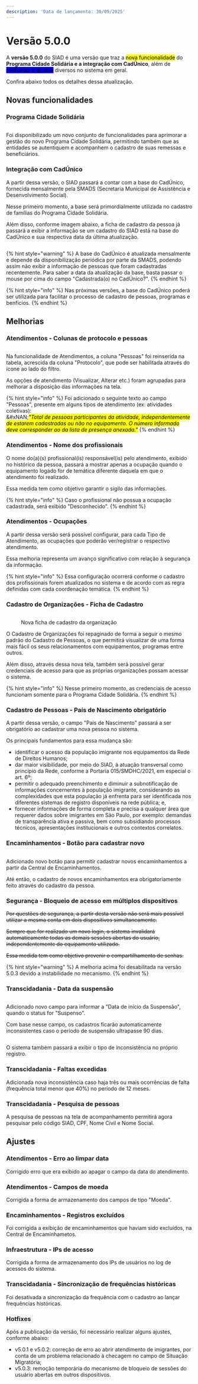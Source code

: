 ```yaml
---
description: 'Data de lançamento: 30/09/2025'
---
```


# Versão 5.0.0

A **versão 5.0.0** do SIAD é uma versão que traz a <mark style="background-color:yellow;">nova funcionalidade</mark> do **Programa Cidade Solidária e a integração com CadÚnico**, além de <mark style="background-color:blue;">melhorias e ajustes</mark> diversos no sistema em geral.

Confira abaixo todos os detalhes dessa atualização.

## Novas funcionalidades

### Programa Cidade Solidária

<figure><img src="../../.gitbook/assets/image (192).png" alt=""><figcaption></figcaption></figure>

Foi disponibilizado um novo conjunto de funcionalidades para aprimorar a gestão do novo Programa Cidade Solidária, permitindo também que as entidades se autentiquem e acompanhem o cadastro de suas remessas e beneficiários.

### Integração com CadÚnico

A partir dessa versão, o SIAD passará a contar com a base do CadÚnico, fornecida mensalmente pela SMADS (Secretaria Municipal de Assistência e Desenvolvimento Social).

Nesse primeiro momento, a base será primordialmente utilizada no cadastro de famílias do Programa Cidade Solidária.

Além disso, conforme imagem abaixo, a ficha de cadastro da pessoa já passará a exibir a informação se um cadastro do SIAD está na base do CadÚnico e sua respectiva data da última atualização.

<figure><img src="../../.gitbook/assets/image (1) (1) (1).png" alt=""><figcaption></figcaption></figure>

{% hint style="warning" %}
A base do CadÚnico é atualizada mensalmente e depende da disponibilização periódica por parte da SMADS, podendo assim não exibir a informação de pessoas que foram cadastradas recentemente. Para saber a data da atualização da base, basta passar o mouse por cima do campo "Cadastrada(o) no CadÚnico?".
{% endhint %}

{% hint style="info" %}
Nas próximas versões, a base do CadÚnico poderá ser utilizada para facilitar o processo de cadastro de pessoas, programas e benfícios.
{% endhint %}

## Melhorias

### Atendimentos - Colunas de protocolo e pessoas

<figure><img src="../../.gitbook/assets/image (2) (1) (1).png" alt=""><figcaption></figcaption></figure>

Na funcionalidade de Atendimentos, a coluna "Pessoas" foi reinserida na tabela, acrescida da coluna "Protocolo", que pode ser habilitada através do ícone ao lado do filtro.

As opções de atendimento (Visualizar, Alterar etc.) foram agrupadas para melhorar a disposição das informações na tela.

{% hint style="info" %}
Foi adicionado o seguinte texto ao campo "Pessoas", presente em alguns tipos de atendimento (ex: atividades coletivas):\
&#xNAN;_<mark style="color:$warning;">"Total de pessoas participantes da atividade, independentemente de estarem cadastradas ou não no equipamento. O número informado deve corresponder ao da lista de presença anexada."</mark>_
{% endhint %}

### Atendimentos - Nome dos profissionais

O nome do(a)(s) profissional(is) responsável(is) pelo atendimento, exibido no histórico da pessoa, passará a mostrar apenas a ocupação quando o equipamento logado for de temática diferente daquela em que o atendimento foi realizado.

Essa medida tem como objetivo garantir o sigilo das informações.

{% hint style="info" %}
Caso o profissional não possua a ocupação cadastrada, será exibido "Desconhecido".
{% endhint %}

### Atendimentos - Ocupações

A partir dessa versão será possível configurar, para cada Tipo de Atendimento, as ocupações que poderão ver/registrar o respectivo atendimento.

Essa melhoria representa um avanço significativo com relação à segurança da informação.

{% hint style="info" %}
Essa configuração ocorrerá conforme o cadastro dos profissionais forem atualizados no sistema e de acordo com as regra definidas com cada coordenação temática.
{% endhint %}

### Cadastro de Organizações - Ficha de Cadastro

<figure><img src="../../.gitbook/assets/image (1) (1) (1) (1).png" alt=""><figcaption><p>Nova ficha de cadastro da organização</p></figcaption></figure>

O Cadastro de Organizações foi repaginado de forma a seguir o mesmo padrão do Cadastro de Pessoas, o que permitirá visualizar de uma forma mais fácil os seus relacionamentos com equipamentos, programas entre outros.

Além disso, através dessa nova tela, também será possível gerar credenciais de acesso para que as próprias organizações possam acessar o sistema.

{% hint style="info" %}
Nesse primeiro momento, as credenciais de acesso funcionam somente para o Programa Cidade Solidária.
{% endhint %}

### Cadastro de Pessoas - País de Nascimento obrigatório

A partir dessa versão, o campo "País de Nascimento" passará a ser obrigatório ao cadastrar uma nova pessoa no sistema.

Os principais fundamentos para essa mudança são:

* identificar o acesso da população imigrante nos equipamentos da Rede de Direitos Humanos;
*  dar maior visibilidade, por meio do SIAD, à atuação transversal como princípio da Rede, conforme a Portaria 015/SMDHC/2021, em especial o art. 6º;
*  permitir o adequado preenchimento e diminuir a subnotificação de informações concernentes à população imigrante, considerando as complexidades que esta população já enfrenta para ser identificada nos diferentes sistemas de registro disponíveis na rede pública; e,
*  fornecer informações de forma completa e precisa a qualquer área que requerer dados sobre imigrantes em São Paulo, por exemplo: demandas de transparência ativa e passiva, bem como subsidiando processos técnicos, apresentações institucionais e outros contextos correlatos.

### Encaminhamentos - Botão para cadastrar novo

<figure><img src="../../.gitbook/assets/image (3) (1).png" alt=""><figcaption></figcaption></figure>

Adicionado novo botão para permitir cadastrar novos encaminhamentos a partir da Central de Encaminhamentos.

Até então, o cadastro de novos encaminhamentos era obrigatoriamente feito através do cadastro da pessoa.

### Segurança - Bloqueio de acesso em múltiplos dispositivos

~~Por questões de segurança, a partir desta versão não será mais possível utilizar a mesma conta em dois dispositivos simultaneamente.~~

~~Sempre que for realizado um novo login, o sistema invalidará automaticamente todas as demais sessões abertas do usuário, independentemente do equipamento utilizado.~~

~~Essa medida tem como objetivo prevenir o compartilhamento de senhas.~~

{% hint style="warning" %}
A melhoria acima foi desabilitada na versão 5.0.3 devido a instabilidade no mecanismo.
{% endhint %}

### Transcidadania - Data da suspensão

<figure><img src="../../.gitbook/assets/image (4).png" alt=""><figcaption></figcaption></figure>

Adicionado novo campo para informar a "Data de início da Suspensão", quando o status for "Suspenso".

Com base nesse campo, os cadastros ficarão automaticamente inconsistentes caso o período de suspensão ultrapasse 90 dias.

<figure><img src="../../.gitbook/assets/image (5).png" alt=""><figcaption></figcaption></figure>

O sistema também passará a exibir o tipo de inconsistência no próprio registro.

### Transcidadania - Faltas excedidas

Adicionada nova inconsistência caso haja três ou mais ocorrências de falta (frequência total menor que 40%) no período de 12 meses.

### Transcidadania - Pesquisa de pessoas

A pesquisa de pessoas na tela de acompanhamento permitirá agora pesquisar pelo código SIAD, CPF, Nome Civil e Nome Social.

## Ajustes

### Atendimentos - Erro ao limpar data

Corrigido erro que era exibido ao apagar o campo da data do atendimento.

### Atendimentos - Campos de moeda

Corrigida a forma de armazenamento dos campos de tipo "Moeda".

### Encaminhamentos - Registros excluídos

Foi corrigida a exibição de encaminhamentos que haviam sido excluídos, na Central de Encaminhametos.

### Infraestrutura - IPs de acesso

Corrigida a forma de armazenamento dos IPs de usuários no log de acessos do sistema.

### Transcidadania - Sincronização de frequências históricas

Foi desativada a sincronização da frequência com o cadastro ao lançar frequências históricas.

### Hotfixes

Após a publicação da versão, foi necessário realizar alguns ajustes, conforme abaixo:

* v5.0.1 e v5.0.2: correção de erro ao abrir atendimento de imigrantes, por conta de um problema relacionado à checagem no campo de Situação Migratória;
* v5.0.3: remoção temporária do mecanismo de bloqueio de sessões do usuário abertas em outros dispositivos.
